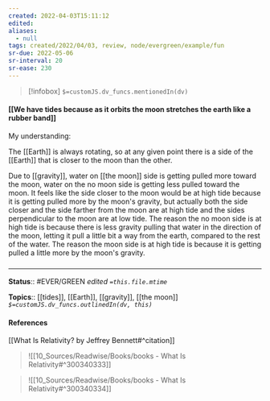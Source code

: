 ```yaml
---
created: 2022-04-03T15:11:12 
edited: 
aliases:
  - null
tags: created/2022/04/03, review, node/evergreen/example/fun
sr-due: 2022-05-06
sr-interval: 20
sr-ease: 230
---
```

> [!infobox]
`$=customJS.dv_funcs.mentionedIn(dv)`

#### [[We have tides because as it orbits the moon stretches the earth like a rubber band]] 

My understanding: 

The [[Earth]] is always rotating, so at any given point there is a side of the [[Earth]] that is closer to the moon than the other.

Due to [[gravity]],
water on [[the moon]] side is getting pulled more toward the moon, water on the no moon side is getting less pulled toward the moon. 
It feels like
the side closer to the moon would be at high tide because it is getting pulled more by the moon's gravity,
but actually
both the side closer and the side farther from the moon are at high tide and the sides perpendicular to the moon are at low tide.
The reason the no moon side is at high tide is because there is less gravity pulling that water in the direction of the moon, letting it pull a little bit a way from the earth, compared to the rest of the water.
The reason the moon side is at high tide is because it is getting pulled a little more by the moon's gravity.

### <hr class="footnote"/>

**Status**:: #EVER/GREEN 
*edited `=this.file.mtime`*

**Topics**:: [[tides]], [[Earth]], [[gravity]], [[the moon]]
*`$=customJS.dv_funcs.outlinedIn(dv, this)`*

#### References

[[What Is Relativity? by Jeffrey Bennett#^citation]]

> ![[10_Sources/Readwise/Books/books - What Is Relativity#^300340333]]

> ![[10_Sources/Readwise/Books/books - What Is Relativity#^300340334]]
